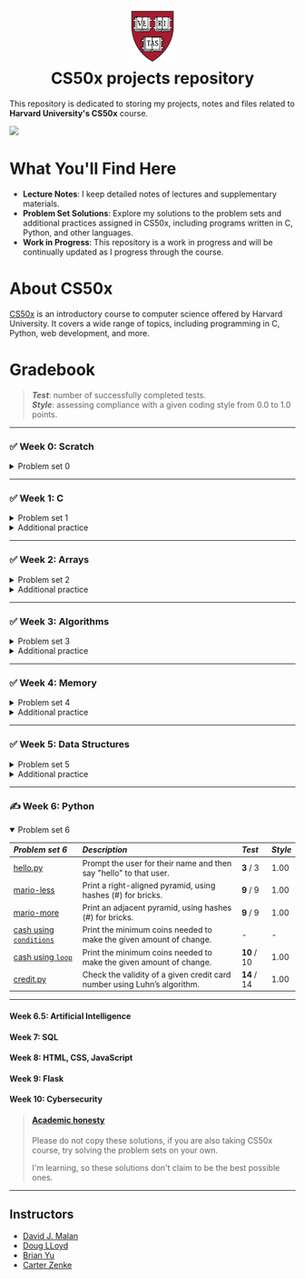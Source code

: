 <h1 align="center"><img src="harvard_university_logo.svg" alt="Harvard University Logo" height="100">
<br/>
CS50x projects repository</h1>

This repository is dedicated to storing my projects, notes and files related to **Harvard University's CS50x** course.

![](https://geps.dev/progress/54)

# What You'll Find Here

- **Lecture Notes**: I keep detailed notes of lectures and supplementary materials.
- **Problem Set Solutions**: Explore my solutions to the problem sets and additional practices assigned in CS50x,
including programs written in C, Python, and other languages.
- **Work in Progress**: This repository is a work in progress and will be continually updated as I progress through
the course.

# About CS50x

[CS50x](https://cs50.harvard.edu/x/2024/) is an introductory course to computer science offered by Harvard University. It covers a wide range
of topics, including programming in C, Python, web development, and more.

# Gradebook

> ***Test***: number of successfully completed tests.  
> ***Style***: assessing compliance with a given coding style from 0.0 to 1.0 points.

---

### ✅ Week 0: Scratch

<details onclose>
  <summary>Problem set 0</summary>

| *Problem set 0*                                                                                                         | *Description*                                              | *Test*     |
|:------------------------------------------------------------------------------------------------------------------------|:-----------------------------------------------------------|:-----------|
| [scratch](https://github.com/raydtutto/harvard-cs50x-2024/blob/main/src/week_0_scratch/problem_set_0/pset0_solution.md) | Project in "Scratch": arcade game, imitation of `Arkanoid` | **8** / 8  |

</details>

---

### ✅ Week 1: C

<details onclose>
  <summary>Problem set 1</summary>

| *Problem set 1*                                                                                                         | *Description*                                                             | *Test*       | *Style* |
|:------------------------------------------------------------------------------------------------------------------------|:--------------------------------------------------------------------------|:-------------|:--------|
| [hello, world.c](https://github.com/raydtutto/harvard-cs50x-2024/blob/main/src/week_1_c/problem_set_1/world/hello.c)    | Print "hello, world"                                                      | **5** / 5    | 1.00    |
| [hello, it's me.c](https://github.com/raydtutto/harvard-cs50x-2024/blob/main/src/week_1_c/problem_set_1/me/hello.c)     | Prompt the user for their name and then say "hello" to that user.         | **5** / 5    | 1.00    |
| [mario-less.c](https://github.com/raydtutto/harvard-cs50x-2024/blob/main/src/week_1_c/problem_set_1/mario-less/mario.c) | Print a right-aligned pyramid, using hashes (#) for bricks.               | **10** / 10  | 1.00    |
| [mario-more.c](https://github.com/raydtutto/harvard-cs50x-2024/blob/main/src/week_1_c/problem_set_1/mario-more/mario.c) | Print an adjacent pyramid, using hashes (#) for bricks.                   | **10** / 10  | 1.00    |
| [cash.c](https://github.com/raydtutto/harvard-cs50x-2024/blob/main/src/week_1_c/problem_set_1/cash/cash.c)              | Print the minimum coins needed to make the given amount of change.        | **10** / 10  | 1.00    |
| [credit.c](https://github.com/raydtutto/harvard-cs50x-2024/blob/main/src/week_1_c/problem_set_1/credit/credit.c)        | Check the validity of a given credit card number using Luhn’s algorithm.  | **17** / 17  | 1.00    |

</details>

<details onclose>
  <summary>Additional practice</summary>

| *Week 1: Additional practice*                                                                                       | *Description*                                                                         | *Test*    | *Style* |
|:--------------------------------------------------------------------------------------------------------------------|:--------------------------------------------------------------------------------------|:----------|:--------|
| [debug.c](https://github.com/raydtutto/harvard-cs50x-2024/blob/main/src/week_1_c/additional_practice/debug/debug.c) | Debug the given code.                                                                 | **4** / 4 | 1.00    |
| [half.c](https://github.com/raydtutto/harvard-cs50x-2024/blob/main/src/week_1_c/additional_practice/half/half.c)    | Calculate the amount each of you owes based on the bill amount, the tax, and the tip. | **6** / 6 | 1.00    |
| [prime.c](https://github.com/raydtutto/harvard-cs50x-2024/blob/main/src/week_1_c/additional_practice/prime/prime.c) | Test if a number is prime, and return true if it is, and false if it is not.          | **5** / 5 | 1.00    |

</details>

---

### ✅ Week 2: Arrays

<details onclose>
  <summary>Problem set 2</summary>

| *Problem set 2*                                                                                                            | *Description*                                                         | *Test*       | *Style* |
|:---------------------------------------------------------------------------------------------------------------------------|:----------------------------------------------------------------------|:-------------|:--------|
| [scrabble.c](https://github.com/raydtutto/harvard-cs50x-2024/blob/main/src/week_2_arrays/problem_set_2/scrabble.c)         | Determine the winner of a short Scrabble-like game.                   | **11** / 11  | 1.00    |
| [readability.c](https://github.com/raydtutto/harvard-cs50x-2024/blob/main/src/week_2_arrays/problem_set_2/readability.c)   | Calculate the approximate grade level needed to comprehend some text. | **11** / 11  | 1.00    |
| [caesar.c](https://github.com/raydtutto/harvard-cs50x-2024/blob/main/src/week_2_arrays/problem_set_2/caesar.c)             | Encrypt messages using Caesar’s cipher.                               | **11** / 11  | 1.00    |
| [substitution.c](https://github.com/raydtutto/harvard-cs50x-2024/blob/main/src/week_2_arrays/problem_set_2/substitution.c) | Encrypt messages using a substitution cipher.                         | **18** / 18  | 1.00    |

</details>

<details onclose>
  <summary>Additional practice</summary>

| *Week 2: Additional practice*                                                                                              | *Description*                                                                                                                                      | *Test*     | *Style* |
|:---------------------------------------------------------------------------------------------------------------------------|:---------------------------------------------------------------------------------------------------------------------------------------------------|:-----------|:--------|
| [hours.c](https://github.com/raydtutto/harvard-cs50x-2024/blob/main/src/week_2_arrays/additional_practice/hours.c)         | Complete a function that calculates, based on a user’s input, a total number of hours or an average number of hours across a given number of days. | **6** / 6  | 1.00    |
| [no-vowels.c](https://github.com/raydtutto/harvard-cs50x-2024/blob/main/src/week_2_arrays/additional_practice/no-vowels.c) | Replace vowels in a word entered at the command line.                                                                                              | **6** / 6  | 1.00    |
| [password.c](https://github.com/raydtutto/harvard-cs50x-2024/blob/main/src/week_2_arrays/additional_practice/password.c)   | Check the validity of a password.                                                                                                                  | **7** / 7  | 1.00    |

</details>

---

### ✅ Week 3: Algorithms

<details onclose>
  <summary>Problem set 3</summary>

| *Problem set 3*                                                                                                          | *Description*                                                            | *Test*      | *Style* |
|:-------------------------------------------------------------------------------------------------------------------------|:-------------------------------------------------------------------------|:------------|:--------|
| [sort.txt](https://github.com/raydtutto/harvard-cs50x-2024/blob/main/src/week_3_algorithms/problem_set_3/sort.txt)       | Determine which sorting algorithm is used by each file.                  | —           | —       |
| [plurality.c](https://github.com/raydtutto/harvard-cs50x-2024/blob/main/src/week_3_algorithms/problem_set_3/plurality.c) | Run a plurality election.                                                | **14** / 14 | 1.00    |
| [runoff.c](https://github.com/raydtutto/harvard-cs50x-2024/blob/main/src/week_3_algorithms/problem_set_3/runoff.c)       | Simulate a runoff election.                                              | **25** / 25 | 1.00    |
| [tideman.c](https://github.com/raydtutto/harvard-cs50x-2024/blob/main/src/week_3_algorithms/problem_set_3/tideman.c)     | Implement ranked-preference voting using adjacency matrix of candidates. | **18** / 18 | 1.00    |

</details>

<details onclose>
  <summary>Additional practice</summary>

| *Week 3: Additional practice*                                                                                        | *Description*                                                                                                                                     | *Test*    | *Style* |
|:---------------------------------------------------------------------------------------------------------------------|:--------------------------------------------------------------------------------------------------------------------------------------------------|:----------|:--------|
| [atoi.c](https://github.com/raydtutto/harvard-cs50x-2024/blob/main/src/week_3_algorithms/additional_practice/atoi.c) | Rework 'atoi' function into recursion.                                                                                                            | —         | 1.00    |
| [temps_bubble.c](src/week_3_algorithms/additional_practice/temps/temps_bubble.c)                                     | _**Bubble sort**_: Sort the average high temperature values in descending order.                                                                  | —         | 1.00    |
| [temps_selection.c](src/week_3_algorithms/additional_practice/temps/temps_selection.c)                               | _**Selection sort**_: Sort the average high temperature values in descending order.                                                               | —         | 1.00    |
| [temps_insertion.c](src/week_3_algorithms/additional_practice/temps/temps_insertion.c)                               | _**Insertion sort**_: Sort the average high temperature values in descending order.                                                               | —         | 1.00    |
| [max.c](src/week_3_algorithms/additional_practice/max.c)                                                             | Write a function that finds the maximum value in an array given by user.                                                                          | **5** / 5 | 1.00    |
| [snackbar.c](src/week_3_algorithms/additional_practice/snackbar.c)                                                   | Complete two functions. 1: Add the menu items. 2: Implement a linear search algorithm to search for each item you choose, return the total price. | —         | 1.00    |

</details>

---

### ✅ Week 4: Memory

<details onclose>
  <summary>Problem set 4</summary>

| *Problem set 4*                                                                                                                | *Description*                                                                                               | *Test*      | *Style* |
|:-------------------------------------------------------------------------------------------------------------------------------|:------------------------------------------------------------------------------------------------------------|:------------|:--------|
| [volume.c](https://github.com/raydtutto/harvard-cs50x-2024/blob/main/src/week_4_memory/problem_set_4/volume/volume.c)          | Change the volume of a sound file by a given factor.                                                        | **5** / 5   | 1.00    |
| [filter-less](https://github.com/raydtutto/harvard-cs50x-2024/blob/main/src/week_4_memory/problem_set_4/filter-less/helpers.c) | Implement the functions that can apply `grayscale`, `sepia`, `reflection`, or `blur` filters to the images. | **22** / 22 | 1.00    |
| [filter-more](https://github.com/raydtutto/harvard-cs50x-2024/blob/main/src/week_4_memory/problem_set_4/filter-more/helpers.c) | Implement the functions that can apply `grayscale`, `reflection`, `blur`, or `edges` filters to the images. | **23** / 23 | 1.00    |
| [recover.c](https://github.com/raydtutto/harvard-cs50x-2024/blob/main/src/week_4_memory/problem_set_4/recover/recover.c)       | Implement a program that recovers JPEGs from a forensic image.                                              | **7** / 7   | 1.00    |
</details>

<details onclose>
  <summary>Additional practice</summary>

| *Week 4: Additional practice*                                                                                                     | *Description*                                                   | *Test*    | *Style* |
|:----------------------------------------------------------------------------------------------------------------------------------|:----------------------------------------------------------------|:----------|:--------|
| [bottomup.c](https://github.com/raydtutto/harvard-cs50x-2024/blob/main/src/week_4_memory/additional_practice/bottomup/bottomup.c) | Change the orientation of the image from bottom-up to top-down. | **3** / 3 | 1.00    |
| [license.c](https://github.com/raydtutto/harvard-cs50x-2024/blob/main/src/week_4_memory/additional_practice/license/license.c)    | Debug the given code.                                           | **3** / 3 | 1.00    |
</details>

---

### ✅ Week 5: Data Structures

<details onclose>
  <summary>Problem set 5</summary>

| *Problem set 5*                                                                                                                    | *Description*                                                    | *Test*    | *Style* |
|:-----------------------------------------------------------------------------------------------------------------------------------|:-----------------------------------------------------------------|:----------|:--------|
| [inheritance.c](https://github.com/raydtutto/harvard-cs50x-2024/blob/main/src/week_5_data_structures/problem_set_5/inheritance.c)  | Simulate genetic inheritance of blood type.                      | **7** / 7 | 1.00    |
| [speller](https://github.com/raydtutto/harvard-cs50x-2024/blob/main/src/week_5_data_structures/problem_set_5/speller/dictionary.c) | Implement a program that spell-checks a file using a hash table. | **9** / 9 | 1.00    |

</details>

<details onclose>
  <summary>Additional practice</summary>

| *Week 5: Additional practice*                                                                                             | *Description*                 | *Test* | *Style* |
|:--------------------------------------------------------------------------------------------------------------------------|:------------------------------|:-------|:--------|
| [trie.c](https://github.com/raydtutto/harvard-cs50x-2024/blob/main/src/week_5_data_structures/additional_practice/trie.c) | Search for a name using trie. | —      | 1.00    |
</details>

---

### ✍️ Week 6: Python

<details open>
  <summary>Problem set 6</summary>

| *Problem set 6*                                                                                                                                 | *Description*                                                            | *Test*      | *Style* |
|:------------------------------------------------------------------------------------------------------------------------------------------------|:-------------------------------------------------------------------------|:------------|:--------|
| [hello.py](https://github.com/raydtutto/harvard-cs50x-2024/blob/main/src/week_6_python/problem_set_6/sentimental-hello/hello.py)                | Prompt the user for their name and then say "hello" to that user.        | **3** / 3   | 1.00    |
| [mario-less](https://github.com/raydtutto/harvard-cs50x-2024/blob/main/src/week_6_python/problem_set_6/sentimental-mario-less/mario.py)         | Print a right-aligned pyramid, using hashes (#) for bricks.              | **9** / 9   | 1.00    |
| [mario-more](https://github.com/raydtutto/harvard-cs50x-2024/blob/main/src/week_6_python/problem_set_6/sentimental-mario-more/mario.py)         | Print an adjacent pyramid, using hashes (#) for bricks.                  | **9** / 9   | 1.00    |
| [cash using `conditions`](https://github.com/raydtutto/harvard-cs50x-2024/blob/main/src/week_6_python/problem_set_6/sentimental-cash/cash_1.py) | Print the minimum coins needed to make the given amount of change.       | -           | -       |
| [cash using `loop`](https://github.com/raydtutto/harvard-cs50x-2024/blob/main/src/week_6_python/problem_set_6/sentimental-cash/cash_2.py)       | Print the minimum coins needed to make the given amount of change.       | **10** / 10 | 1.00    |
| [credit.py](https://github.com/raydtutto/harvard-cs50x-2024/blob/main/src/week_6_python/problem_set_6/sentimental-credit/credit.py)             | Check the validity of a given credit card number using Luhn’s algorithm. | **14** / 14 | 1.00    |

</details>

---

#### Week 6.5: Artificial Intelligence
#### Week 7: SQL
#### Week 8: HTML, CSS, JavaScript
#### Week 9: Flask
#### Week 10: Cybersecurity

> #### [Academic honesty](https://cs50.harvard.edu/x/2024/honesty/)
> Please do not copy these solutions, if you are also taking CS50x course, try solving the problem sets on your own.
>
> I'm learning, so these solutions don't claim to be the best possible ones.

---

## Instructors

- [David J. Malan](https://github.com/dmalan)
- [Doug LLoyd](https://github.com/dlloyd09)
- [Brian Yu](https://github.com/brianyu28)
- [Carter Zenke](https://github.com/carterzenke)